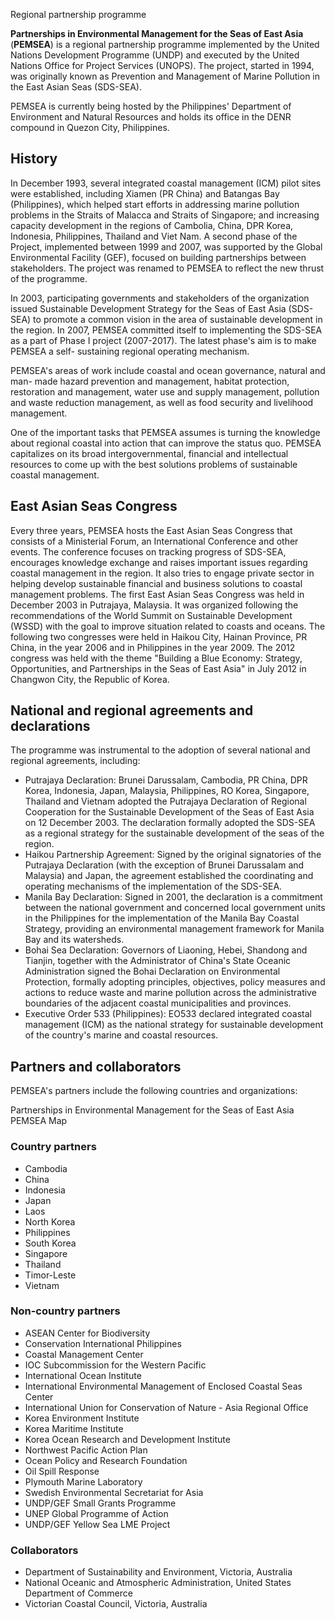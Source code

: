 Regional partnership programme

**Partnerships in Environmental Management for the Seas of East Asia**
(**PEMSEA**) is a regional partnership programme implemented by the United
Nations Development Programme (UNDP) and executed by the United Nations Office
for Project Services (UNOPS). The project, started in 1994, was originally
known as Prevention and Management of Marine Pollution in the East Asian Seas
(SDS-SEA).

PEMSEA is currently being hosted by the Philippines' Department of Environment
and Natural Resources and holds its office in the DENR compound in Quezon
City, Philippines.

## History

In December 1993, several integrated coastal management (ICM) pilot sites were
established, including Xiamen (PR China) and Batangas Bay (Philippines), which
helped start efforts in addressing marine pollution problems in the Straits of
Malacca and Straits of Singapore; and increasing capacity development in the
regions of Cambolia, China, DPR Korea, Indonesia, Philippines, Thailand and
Viet Nam. A second phase of the Project, implemented between 1999 and 2007,
was supported by the Global Environmental Facility (GEF), focused on building
partnerships between stakeholders. The project was renamed to PEMSEA to
reflect the new thrust of the programme.

In 2003, participating governments and stakeholders of the organization issued
Sustainable Development Strategy for the Seas of East Asia (SDS-SEA) to
promote a common vision in the area of sustainable development in the region.
In 2007, PEMSEA committed itself to implementing the SDS-SEA as a part of
Phase I project (2007-2017). The latest phase's aim is to make PEMSEA a self-
sustaining regional operating mechanism.

PEMSEA's areas of work include coastal and ocean governance, natural and man-
made hazard prevention and management, habitat protection, restoration and
management, water use and supply management, pollution and waste reduction
management, as well as food security and livelihood management.

One of the important tasks that PEMSEA assumes is turning the knowledge about
regional coastal into action that can improve the status quo. PEMSEA
capitalizes on its broad intergovernmental, financial and intellectual
resources to come up with the best solutions problems of sustainable coastal
management.

## East Asian Seas Congress

Every three years, PEMSEA hosts the East Asian Seas Congress that consists of
a Ministerial Forum, an International Conference and other events. The
conference focuses on tracking progress of SDS-SEA, encourages knowledge
exchange and raises important issues regarding coastal management in the
region. It also tries to engage private sector in helping develop sustainable
financial and business solutions to coastal management problems. The first
East Asian Seas Congress was held in December 2003 in Putrajaya, Malaysia. It
was organized following the recommendations of the World Summit on Sustainable
Development (WSSD) with the goal to improve situation related to coasts and
oceans. The following two congresses were held in Haikou City, Hainan
Province, PR China, in the year 2006 and in Philippines in the year 2009. The
2012 congress was held with the theme "Building a Blue Economy: Strategy,
Opportunities, and Partnerships in the Seas of East Asia" in July 2012 in
Changwon City, the Republic of Korea.

## National and regional agreements and declarations

The programme was instrumental to the adoption of several national and
regional agreements, including:

  * Putrajaya Declaration: Brunei Darussalam, Cambodia, PR China, DPR Korea, Indonesia, Japan, Malaysia, Philippines, RO Korea, Singapore, Thailand and Vietnam adopted the Putrajaya Declaration of Regional Cooperation for the Sustainable Development of the Seas of East Asia on 12 December 2003. The declaration formally adopted the SDS-SEA as a regional strategy for the sustainable development of the seas of the region.
  * Haikou Partnership Agreement: Signed by the original signatories of the Putrajaya Declaration (with the exception of Brunei Darussalam and Malaysia) and Japan, the agreement established the coordinating and operating mechanisms of the implementation of the SDS-SEA.
  * Manila Bay Declaration: Signed in 2001, the declaration is a commitment between the national government and concerned local government units in the Philippines for the implementation of the Manila Bay Coastal Strategy, providing an environmental management framework for Manila Bay and its watersheds.
  * Bohai Sea Declaration: Governors of Liaoning, Hebei, Shandong and Tianjin, together with the Administrator of China's State Oceanic Administration signed the Bohai Declaration on Environmental Protection, formally adopting principles, objectives, policy measures and actions to reduce waste and marine pollution across the administrative boundaries of the adjacent coastal municipalities and provinces.
  * Executive Order 533 (Philippines): EO533 declared integrated coastal management (ICM) as the national strategy for sustainable development of the country's marine and coastal resources.

## Partners and collaborators

PEMSEA's partners include the following countries and organizations:

Partnerships in Environmental Management for the Seas of East Asia PEMSEA Map

### Country partners

  * Cambodia
  * China
  * Indonesia
  * Japan
  * Laos
  * North Korea
  * Philippines
  * South Korea
  * Singapore
  * Thailand
  * Timor-Leste
  * Vietnam

### Non-country partners

  * ASEAN Center for Biodiversity
  * Conservation International Philippines
  * Coastal Management Center
  * IOC Subcommission for the Western Pacific
  * International Ocean Institute
  * International Environmental Management of Enclosed Coastal Seas Center
  * International Union for Conservation of Nature \- Asia Regional Office
  * Korea Environment Institute
  * Korea Maritime Institute
  * Korea Ocean Research and Development Institute
  * Northwest Pacific Action Plan
  * Ocean Policy and Research Foundation
  * Oil Spill Response
  * Plymouth Marine Laboratory
  * Swedish Environmental Secretariat for Asia
  * UNDP/GEF Small Grants Programme
  * UNEP Global Programme of Action
  * UNDP/GEF Yellow Sea LME Project

### Collaborators

  * Department of Sustainability and Environment, Victoria, Australia
  * National Oceanic and Atmospheric Administration, United States Department of Commerce
  * Victorian Coastal Council, Victoria, Australia